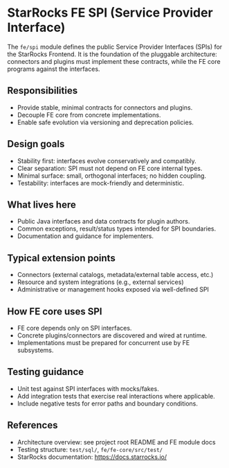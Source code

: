 # StarRocks FE SPI (Service Provider Interface)

The `fe/spi` module defines the public Service Provider Interfaces (SPIs) for the StarRocks Frontend. It is the foundation of the pluggable architecture: connectors and plugins must implement these contracts, while the FE core programs against the interfaces.

## Responsibilities
- Provide stable, minimal contracts for connectors and plugins.
- Decouple FE core from concrete implementations.
- Enable safe evolution via versioning and deprecation policies.

## Design goals
- Stability first: interfaces evolve conservatively and compatibly.
- Clear separation: SPI must not depend on FE core internal types.
- Minimal surface: small, orthogonal interfaces; no hidden coupling.
- Testability: interfaces are mock-friendly and deterministic.

## What lives here
- Public Java interfaces and data contracts for plugin authors.
- Common exceptions, result/status types intended for SPI boundaries.
- Documentation and guidance for implementers.

## Typical extension points
- Connectors (external catalogs, metadata/external table access, etc.)
- Resource and system integrations (e.g., external services)
- Administrative or management hooks exposed via well-defined SPI

## How FE core uses SPI
- FE core depends only on SPI interfaces.
- Concrete plugins/connectors are discovered and wired at runtime.
- Implementations must be prepared for concurrent use by FE subsystems.

## Testing guidance
- Unit test against SPI interfaces with mocks/fakes.
- Add integration tests that exercise real interactions where applicable.
- Include negative tests for error paths and boundary conditions.

## References
- Architecture overview: see project root README and FE module docs
- Testing structure: `test/sql/`, `fe/fe-core/src/test/`
- StarRocks documentation: https://docs.starrocks.io/

